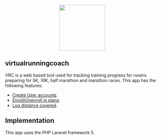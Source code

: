 <p align="center"><a href="https://laravel.com" target="_blank"><img width="150"src="http://fumba.me/images/portfolios/run_training_calendar.png"></a></p>


## virtualrunningcoach

VRC is a web based tool used for tracking training progress for runers preparing for 5K, 10K, half marathon and marathon races. This app has the following features:

- [Create User accounts](https://chibaka.com).
- [Enroll/Unenroll in plans](https://chibaka.com).
- [Log distance covered](https://chibaka.com).


## Implementation

This app uses the PHP Laravel framework 5.
